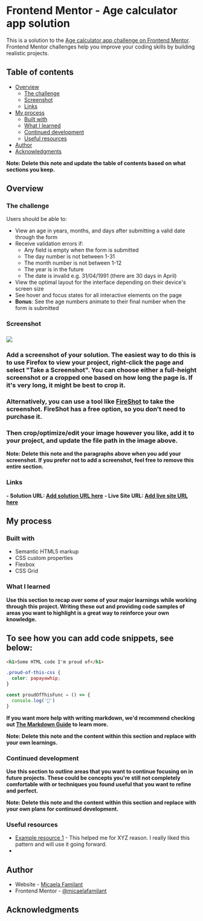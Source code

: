 # Frontend Mentor - Age calculator app solution

This is a solution to the [Age calculator app challenge on Frontend Mentor](https://www.frontendmentor.io/challenges/age-calculator-app-dF9DFFpj-Q). Frontend Mentor challenges help you improve your coding skills by building realistic projects. 

## Table of contents

- [Overview](#overview)
  - [The challenge](#the-challenge)
  - [Screenshot](#screenshot)
  - [Links](#links)
- [My process](#my-process)
  - [Built with](#built-with)
  - [What I learned](#what-i-learned)
  - [Continued development](#continued-development)
  - [Useful resources](#useful-resources)
- [Author](#author)
- [Acknowledgments](#acknowledgments)

**Note: Delete this note and update the table of contents based on what sections you keep.**

## Overview

### The challenge

Users should be able to:

- View an age in years, months, and days after submitting a valid date through the form
- Receive validation errors if:
  - Any field is empty when the form is submitted
  - The day number is not between 1-31
  - The month number is not between 1-12
  - The year is in the future
  - The date is invalid e.g. 31/04/1991 (there are 30 days in April)
- View the optimal layout for the interface depending on their device's screen size
- See hover and focus states for all interactive elements on the page
- **Bonus**: See the age numbers animate to their final number when the form is submitted

### Screenshot

### ![](./screenshot.jpg)

### Add a screenshot of your solution. The easiest way to do this is to use Firefox to view your project, right-click the page and select "Take a Screenshot". You can choose either a full-height screenshot or a cropped one based on how long the page is. If it's very long, it might be best to crop it.

### Alternatively, you can use a tool like [FireShot](https://getfireshot.com/) to take the screenshot. FireShot has a free option, so you don't need to purchase it. 

### Then crop/optimize/edit your image however you like, add it to your project, and update the file path in the image above.

**Note: Delete this note and the paragraphs above when you add your screenshot. If you prefer not to add a screenshot, feel free to remove this entire section.**

### Links

**- Solution URL: [Add solution URL here](https://your-solution-url.com)**
**- Live Site URL: [Add live site URL here](https://your-live-site-url.com)**

## My process

### Built with

- Semantic HTML5 markup
- CSS custom properties
- Flexbox
- CSS Grid

### What I learned

**Use this section to recap over some of your major learnings while working through this project. Writing these out and providing code samples of areas you want to highlight is a great way to reinforce your own knowledge.**

## To see how you can add code snippets, see below:

```html
<h1>Some HTML code I'm proud of</h1>
```
```css
.proud-of-this-css {
  color: papayawhip;
}
```
```js
const proudOfThisFunc = () => {
  console.log('🎉')
}
```

**If you want more help with writing markdown, we'd recommend checking out [The Markdown Guide](https://www.markdownguide.org/) to learn more.**

**Note: Delete this note and the content within this section and replace with your own learnings.**

### Continued development

**Use this section to outline areas that you want to continue focusing on in future projects. These could be concepts you're still not completely comfortable with or techniques you found useful that you want to refine and perfect.**

**Note: Delete this note and the content within this section and replace with your own plans for continued development.**

### Useful resources

- [Example resource 1](https://www.example.com) - This helped me for XYZ reason. I really liked this pattern and will use it going forward.
- 

## Author

- Website - [Micaela Familant](N/A)
- Frontend Mentor - [@micaelafamilant](https://www.frontendmentor.io/profile/micaelafamilant)



## Acknowledgments

